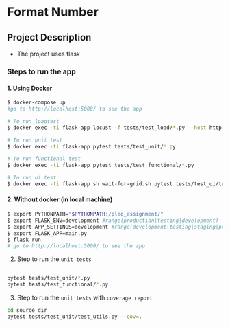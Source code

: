 # Format Number

## Project Description

* The project uses flask


###  Steps to run the app

#### 1. Using Docker
```sh
$ docker-compose up
#go to http://localhost:5000/ to see the app

# To run loadtest
$ docker exec -ti flask-app locust -f tests/test_load/*.py --host http://localhost:5000

# To run unit test
$ docker exec -ti flask-app pytest tests/test_unit/*.py

# To run functional test
$ docker exec -ti flask-app pytest tests/test_functional/*.py

# To run ui test
$ docker exec -ti flask-app sh wait-for-grid.sh pytest tests/test_ui/test_home.py
```

#### 2. Without docker (in local machine)
```sh
$ export PYTHONPATH="$PYTHONPATH:/pleo_assignment/"
$ export FLASK_ENV=development #range(production|testing|development)
$ export APP_SETTINGS=development #range(development|testing|staging|production)
$ export FLASK_APP=main.py
$ flask run
# go to http://localhost:5000/ to see the app
```

2. Step to run the `unit tests`
```sh
                                           
pytest tests/test_unit/*.py
pytest tests/test_functional/*.py
```
3. Step to run the `unit tests` with `coverage report`
```sh
cd source_dir
pytest tests/test_unit/test_utils.py --cov=.
```

